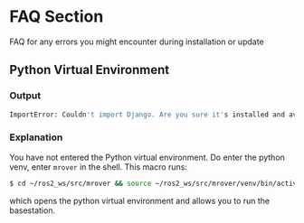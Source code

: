 # FAQ Section

FAQ for any errors you might encounter during installation or update

## Python Virtual Environment

### Output
```bash
ImportError: Couldn't import Django. Are you sure it's installed and available on your PYTHONPATH environment variable? ...
```

### Explanation
You have not entered the Python virtual environment. Do enter the python venv, enter `mrover` in the shell. This macro runs:
```bash
$ cd ~/ros2_ws/src/mrover && source ~/ros2_ws/src/mrover/venv/bin/activate
```
which opens the python virtual environment and allows you to run the basestation. 

## 